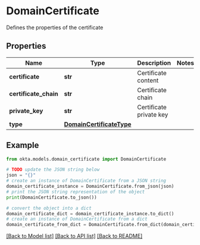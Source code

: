 # DomainCertificate

Defines the properties of the certificate

## Properties

Name | Type | Description | Notes
------------ | ------------- | ------------- | -------------
**certificate** | **str** | Certificate content | 
**certificate_chain** | **str** | Certificate chain | 
**private_key** | **str** | Certificate private key | 
**type** | [**DomainCertificateType**](DomainCertificateType.md) |  | 

## Example

```python
from okta.models.domain_certificate import DomainCertificate

# TODO update the JSON string below
json = "{}"
# create an instance of DomainCertificate from a JSON string
domain_certificate_instance = DomainCertificate.from_json(json)
# print the JSON string representation of the object
print(DomainCertificate.to_json())

# convert the object into a dict
domain_certificate_dict = domain_certificate_instance.to_dict()
# create an instance of DomainCertificate from a dict
domain_certificate_from_dict = DomainCertificate.from_dict(domain_certificate_dict)
```
[[Back to Model list]](../README.md#documentation-for-models) [[Back to API list]](../README.md#documentation-for-api-endpoints) [[Back to README]](../README.md)


